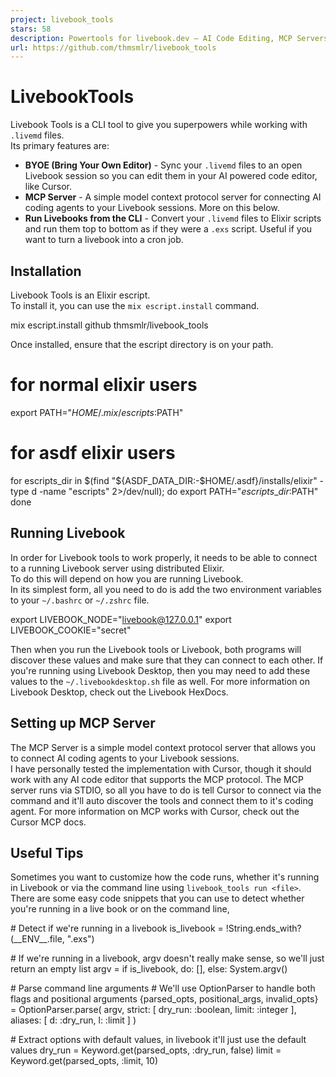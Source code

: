 ```yaml
---
project: livebook_tools
stars: 58
description: Powertools for livebook.dev — AI Code Editing, MCP Servers, and Running Livebooks from the CLI
url: https://github.com/thmsmlr/livebook_tools
---
```


LivebookTools
=============

Livebook Tools is a CLI tool to give you superpowers while working with `.livemd` files.  
Its primary features are:

-   **BYOE (Bring Your Own Editor)** - Sync your `.livemd` files to an open Livebook session so you can edit them in your AI powered code editor, like Cursor.
-   **MCP Server** - A simple model context protocol server for connecting AI coding agents to your Livebook sessions. More on this below.
-   **Run Livebooks from the CLI** - Convert your `.livemd` files to Elixir scripts and run them top to bottom as if they were a `.exs` script. Useful if you want to turn a livebook into a cron job.

Installation
------------

Livebook Tools is an Elixir escript.  
To install it, you can use the `mix escript.install` command.

mix escript.install github thmsmlr/livebook\_tools

Once installed, ensure that the escript directory is on your path.

# for normal elixir users
export PATH="$HOME/.mix/escripts:$PATH"

# for asdf elixir users
for escripts\_dir in $(find "${ASDF\_DATA\_DIR:-$HOME/.asdf}/installs/elixir" -type d -name "escripts" 2>/dev/null); do
  export PATH="$escripts\_dir:$PATH"
done

Running Livebook
----------------

In order for Livebook tools to work properly, it needs to be able to connect to a running Livebook server using distributed Elixir.  
To do this will depend on how you are running Livebook.  
In its simplest form, all you need to do is add the two environment variables to your `~/.bashrc` or `~/.zshrc` file.

export LIVEBOOK\_NODE="livebook@127.0.0.1"
export LIVEBOOK\_COOKIE="secret"

Then when you run the Livebook tools or Livebook, both programs will discover these values and make sure that they can connect to each other. If you're running using Livebook Desktop, then you may need to add these values to the `~/.livebookdesktop.sh` file as well. For more information on Livebook Desktop, check out the Livebook HexDocs.

Setting up MCP Server
---------------------

The MCP Server is a simple model context protocol server that allows you to connect AI coding agents to your Livebook sessions.  
I have personally tested the implementation with Cursor, though it should work with any AI code editor that supports the MCP protocol. The MCP server runs via STDIO, so all you have to do is tell Cursor to connect via the command and it'll auto discover the tools and connect them to it's coding agent. For more information on MCP works with Cursor, check out the Cursor MCP docs.

Useful Tips
-----------

Sometimes you want to customize how the code runs, whether it's running in Livebook or via the command line using `livebook_tools run <file>`. There are some easy code snippets that you can use to detect whether you're running in a live book or on the command line,

\# Detect if we're running in a livebook
is\_livebook \= !String.ends\_with?(\_\_ENV\_\_.file, ".exs")

\# If we're running in a livebook, argv doesn't really make sense, so we'll just return an empty list
argv \= if is\_livebook, do: \[\], else: System.argv()

\# Parse command line arguments
\# We'll use OptionParser to handle both flags and positional arguments
{parsed\_opts, positional\_args, invalid\_opts} \=
  OptionParser.parse(
    argv,
    strict: \[
      dry\_run: :boolean,
      limit: :integer
    \],
    aliases: \[
      d: :dry\_run,
      l: :limit
    \]
  )

\# Extract options with default values, in livebook it'll just use the default values
dry\_run \= Keyword.get(parsed\_opts, :dry\_run, false)
limit \= Keyword.get(parsed\_opts, :limit, 10)
